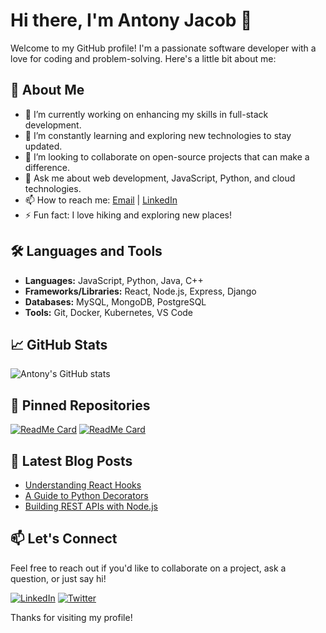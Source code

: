 # Hi there, I'm Antony Jacob 👋

Welcome to my GitHub profile! I'm a passionate software developer with a love for coding and problem-solving. Here's a little bit about me:

## 🚀 About Me

- 🔭 I’m currently working on enhancing my skills in full-stack development.
- 🌱 I’m constantly learning and exploring new technologies to stay updated.
- 👯 I’m looking to collaborate on open-source projects that can make a difference.
- 💬 Ask me about web development, JavaScript, Python, and cloud technologies.
- 📫 How to reach me: [Email](mailto:antony.jacob@example.com) | [LinkedIn](https://www.linkedin.com/in/antony-jacob817/)
- ⚡ Fun fact: I love hiking and exploring new places!

## 🛠️ Languages and Tools

- **Languages:** JavaScript, Python, Java, C++
- **Frameworks/Libraries:** React, Node.js, Express, Django
- **Databases:** MySQL, MongoDB, PostgreSQL
- **Tools:** Git, Docker, Kubernetes, VS Code

## 📈 GitHub Stats

![Antony's GitHub stats](https://github-readme-stats.vercel.app/api?username=antony-jacob817&show_icons=true&theme=radical)

## 📌 Pinned Repositories

[![ReadMe Card](https://github-readme-stats.vercel.app/api/pin/?username=antony-jacob817&repo=donation_Page&theme=radical)](https://github.com/antony-jacob817/donation_Page)
[![ReadMe Card](https://github-readme-stats.vercel.app/api/pin/?username=antony-jacob817&repo=ToDo-List&theme=radical)](https://github.com/antony-jacob817/ToDo-List)

## 📝 Latest Blog Posts

<!-- BLOG-POST-LIST:START -->
- [Understanding React Hooks](https://myblog.com/understanding-react-hooks)
- [A Guide to Python Decorators](https://myblog.com/guide-to-python-decorators)
- [Building REST APIs with Node.js](https://myblog.com/building-rest-apis-with-nodejs)
<!-- BLOG-POST-LIST:END -->

## 📫 Let's Connect

Feel free to reach out if you'd like to collaborate on a project, ask a question, or just say hi!

[![LinkedIn](https://img.shields.io/badge/LinkedIn-blue?style=flat&logo=linkedin)](https://www.linkedin.com/in/antony-jacob817/)
[![Twitter](https://img.shields.io/badge/Twitter-blue?style=flat&logo=twitter)](https://twitter.com/antony_jacob)

Thanks for visiting my profile!
